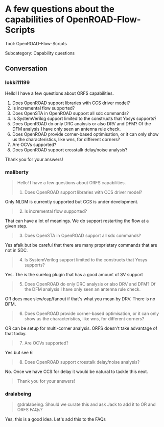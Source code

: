 # A few questions about the capabilities of OpenROAD-Flow-Scripts

Tool: OpenROAD-Flow-Scripts

Subcategory: Capability questions

## Conversation

### lokki11199
Hello! I have a few questions about ORFS capabilities.

1)	Does OpenROAD support libraries with CCS driver model?
2)	Is incremental flow supported?
3)	Does OpenSTA in OpenROAD support all sdc commands?
4)	Is SystemVerilog support limited to the constructs that Yosys supports?
5)	Does OpenROAD do only DRC analysis or also DRV and DFM? Of the DFM analysis I have only seen an antenna rule check.
6)	Does OpenROAD provide corner-based optimisation, or it can only show us the characteristics, like wns, for different corners?
7)	Are OCVs supported?
8)	Does OpenROAD support crosstalk delay/noise analysis?

Thank you for your answers!

### maliberty
> Hello! I have a few questions about ORFS capabilities.
> 
> 1. Does OpenROAD support libraries with CCS driver model?

Only NLDM is currently supported but CCS is under development.

> 2. Is incremental flow supported?

That can have a lot of meanings.  We do support restarting the flow at a given step.

> 3. Does OpenSTA in OpenROAD support all sdc commands?

Yes afaik but be careful that there are many proprietary commands that are not in SDC.

> 4. Is SystemVerilog support limited to the constructs that Yosys supports?

Yes.  The is the surelog plugin that has a good amount of SV support

> 5. Does OpenROAD do only DRC analysis or also DRV and DFM? Of the DFM analysis I have only seen an antenna rule check.

OR does max slew/cap/fanout if that's what you mean by DRV.  There is no DFM.

> 6. Does OpenROAD provide corner-based optimisation, or it can only show us the characteristics, like wns, for different corners?

OR can be setup for multi-corner analysis.  ORFS doesn't take advantage of that today.

> 7. Are OCVs supported?

Yes but see 6

> 8. Does OpenROAD support crosstalk delay/noise analysis?

No.  Once we have CCS for delay it would be natural to tackle this next.

> 
> Thank you for your answers!



### dralabeing
> @dralabeing. Should we curate this and ask Jack to add it to OR and ORFS FAQs?

Yes, this is a good idea. Let's add this to the FAQs

